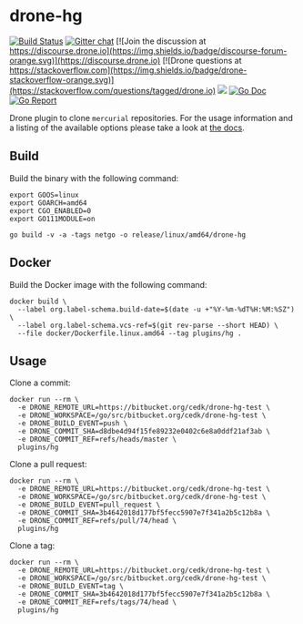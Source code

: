 # drone-hg

[![Build Status](http://cloud.drone.io/api/badges/drone-plugins/drone-hg/status.svg)](http://cloud.drone.io/drone-plugins/drone-hg)
[![Gitter chat](https://badges.gitter.im/drone/drone.png)](https://gitter.im/drone/drone)
[![Join the discussion at https://discourse.drone.io](https://img.shields.io/badge/discourse-forum-orange.svg)](https://discourse.drone.io)
[![Drone questions at https://stackoverflow.com](https://img.shields.io/badge/drone-stackoverflow-orange.svg)](https://stackoverflow.com/questions/tagged/drone.io)
[![](https://images.microbadger.com/badges/image/plugins/hg.svg)](https://microbadger.com/images/plugins/hg "Get your own image badge on microbadger.com")
[![Go Doc](https://godoc.org/github.com/drone-plugins/drone-hg?status.svg)](http://godoc.org/github.com/drone-plugins/drone-hg)
[![Go Report](https://goreportcard.com/badge/github.com/drone-plugins/drone-hg)](https://goreportcard.com/report/github.com/drone-plugins/drone-hg)

Drone plugin to clone `mercurial` repositories. For the usage information and a listing of the available options please take a look at [the docs](http://plugins.drone.io/drone-plugins/drone-hg/).

## Build

Build the binary with the following command:

```console
export GOOS=linux
export GOARCH=amd64
export CGO_ENABLED=0
export GO111MODULE=on

go build -v -a -tags netgo -o release/linux/amd64/drone-hg
```

## Docker

Build the Docker image with the following command:

```console
docker build \
  --label org.label-schema.build-date=$(date -u +"%Y-%m-%dT%H:%M:%SZ") \
  --label org.label-schema.vcs-ref=$(git rev-parse --short HEAD) \
  --file docker/Dockerfile.linux.amd64 --tag plugins/hg .
```

## Usage

Clone a commit:

```console
docker run --rm \
  -e DRONE_REMOTE_URL=https://bitbucket.org/cedk/drone-hg-test \
  -e DRONE_WORKSPACE=/go/src/bitbucket.org/cedk/drone-hg-test \
  -e DRONE_BUILD_EVENT=push \
  -e DRONE_COMMIT_SHA=d8dbe4d94f15fe89232e0402c6e8a0ddf21af3ab \
  -e DRONE_COMMIT_REF=refs/heads/master \
  plugins/hg
```

Clone a pull request:

```console
docker run --rm \
  -e DRONE_REMOTE_URL=https://bitbucket.org/cedk/drone-hg-test \
  -e DRONE_WORKSPACE=/go/src/bitbucket.org/cedk/drone-hg-test \
  -e DRONE_BUILD_EVENT=pull_request \
  -e DRONE_COMMIT_SHA=3b4642018d177bf5fecc5907e7f341a2b5c12b8a \
  -e DRONE_COMMIT_REF=refs/pull/74/head \
  plugins/hg
```

Clone a tag:

```console
docker run --rm \
  -e DRONE_REMOTE_URL=https://bitbucket.org/cedk/drone-hg-test \
  -e DRONE_WORKSPACE=/go/src/bitbucket.org/cedk/drone-hg-test \
  -e DRONE_BUILD_EVENT=tag \
  -e DRONE_COMMIT_SHA=3b4642018d177bf5fecc5907e7f341a2b5c12b8a \
  -e DRONE_COMMIT_REF=refs/tags/74/head \
  plugins/hg
```
